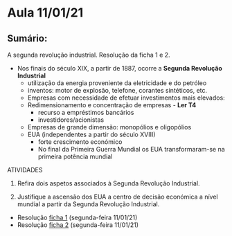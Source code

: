 # Aula 11/01/21

## Sumário:
A segunda revolução industrial. Resolução da ficha 1 e 2.

   - Nos finais do século XIX, a partir de 1887, ocorre a **Segunda Revolução Industrial**
       - utilização da energia proveniente da eletricidade e do petróleo 
	   - inventos: motor de explosão, telefone, corantes sintéticos, etc.
	   - Empresas com necessidade de efetuar investimentos mais elevados:
	   - Redimensionamento e concentração de empresas - **Ler T4**
	        - recurso a empréstimos bancários
            - investidores/acionistas
	   - Empresas de grande dimensão: monopólios e oligopólios
	   - EUA (independentes a partir do século XVIII)
            - forte crescimento económico
            - No final da Primeira Guerra Mundial os EUA transformaram-se na primeira potência mundial

ATIVIDADES

1. Refira dois aspetos associados à Segunda Revolução Industrial.
<!-- Referir, por exemplo, a utilização da energia proveniente da eletricidade e do petróleo e o redimensionamento das empresas. -->

2. Justifique a ascensão dos EUA a centro de decisão económica a nível mundial a partir da Segunda Revolução Industrial.
<!-- Os EUA, durante o século XIX, registaram um forte crescimento   económico, transformando-se numa grande potência económica e concorrendo nos mercados internacionais com os países europeus. A Primeira Guerra Mundial (1914-1918) abalou fortemente a Europa e beneficiou os EUA, pois permitiu-lhes expandirem a sua capacidade produtiva como fornecedores dos países beligerantes durante a guerra e   como   fornecedores   de   equipamento para   a   recuperação   económica   no   pós-guerra. No seu final, os EUA transformaram-se na primeira potência mundial. -->


- Resolução [ficha 1](https://github.com/miguelpalhoto/12F_Econ_C/blob/main/Fichas/F2.pdf) (segunda-feira 11/01/21) 
- Resolução [ficha 2](https://github.com/miguelpalhoto/12F_Econ_C/blob/main/Fichas/F1.pdf) (segunda-feira 11/01/21) 

